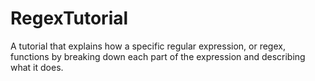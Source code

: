 # RegexTutorial
A tutorial that explains how a specific regular expression, or regex, functions by breaking down each part of the expression and describing what it does.
